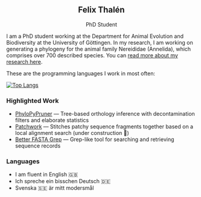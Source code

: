 <p align="center">
 <h2 align="center">Felix Thalén</h2>
 <p align="center">PhD Student</p>
</p>

I am a PhD student working at the Department for Animal Evolution and Biodiversity at the University of Göttingen. 
In my research, I am working on generating a phylogeny for the animal family Nereididae (Annelida), which comprises
over 700 described species. You can [read more about my research here](https://www.uni-goettingen.de/en/a+phylogenomic+analysis+of+nereididae+%28annelida%29/630219.html).

These are the programming languages I work in most often:

[![Top Langs](https://github-readme-stats.vercel.app/api/top-langs/?username=fethalen&layout=compact)](https://github.com/fethalen)

### Highlighted Work

- [PhyloPyPruner](https://gitlab.com/fethalen/phylopypruner) — Tree-based orthology inference with decontamination filters and elaborate statistics
- [Patchwork](https://github.com/fethalen/Patchwork) — Stitches patchy sequence fragments together based on a local alignment search (under construction 🚧)
- [Better FASTA Grep](https://github.com/fethalen/better_fasta_grep) — Grep-like tool for searching and retrieving sequence records

### Languages

- I am fluent in English 🇬🇧
- Ich spreche ein bisschen Deutsch 🇩🇪
- Svenska 🇸🇪 är mitt modersmål
